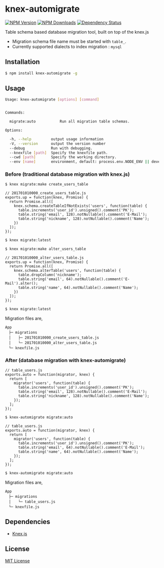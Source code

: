knex-automigrate
================

[![NPM Version](https://img.shields.io/npm/v/knex-automigrate.svg)](https://npmjs.org/package/knex-automigrate)
[![NPM Downloads](https://img.shields.io/npm/dm/knex-automigrate.svg)](https://npmjs.org/package/knex-automigrate)
[![Dependency Status](https://david-dm.org/why2pac/knex-automigrate.svg)](https://david-dm.org/why2pac/knex-automigrate)

Table schema based database migration tool, built on top of the knex.js

- Migration schema file name must be started with `table_`.
- Currently supported dialects to index migration : `mysql`

## Installation

```bash
$ npm install knex-automigrate -g
```

## Usage

```bash
Usage: knex-automigrate [options] [command]


Commands:

  migrate:auto           Run all migration table schemas.

Options:

  -h, --help         output usage information
  -V, --version      output the version number
  --debug            Run with debugging.
  --knexfile [path]  Specify the knexfile path.
  --cwd [path]       Specify the working directory.
  --env [name]       environment, default: process.env.NODE_ENV || development
```

### Before (traditional database migration with knex.js)

```bash
$ knex migrate:make create_users_table
```

```node
// 201701010000_create_users_table.js
exports.up = function(knex, Promise) {
  return Promise.all([
    knex.schema.createTableIfNotExists('users', function(table) {
      table.increments('user_id').unsigned().comment('PK');
      table.string('email', 128).notNullable().comment('E-Mail');
      table.string('nickname', 128).notNullable().comment('Name');
    })
  ]);
});
```

```bash
$ knex migrate:latest
```

```bash
$ knex migrate:make alter_users_table
```

```node
// 201701010000_alter_users_table.js
exports.up = function(knex, Promise) {
  return Promise.all([
    knex.schema.alterTable('users', function(table) {
      table.dropColumn('nickname');
      table.string('email', 64).notNullable().comment('E-Mail').alter();
      table.string('name', 64).notNullable().comment('Name');
    })
  ]);
});
```

```bash
$ knex migrate:latest
```

Migration files are,

```
App
　├─ migrations
　│　　├─ 201701010000_create_users_table.js
　│　　└─ 201701010000_alter_users_table.js
　└─ knexfile.js
```

### After (database migration with knex-automigrate)

```node
// table_users.js
exports.auto = function(migrator, knex) {
  return [
    migrator('users', function(table) {
      table.increments('user_id').unsigned().comment('PK');
      table.string('email', 128).notNullable().comment('E-Mail');
      table.string('nickname', 128).notNullable().comment('Name');
    });
  ];
});
```

```bash
$ knex-automigrate migrate:auto
```

```node
// table_users.js
exports.auto = function(migrator, knex) {
  return [
    migrator('users', function(table) {
      table.increments('user_id').unsigned().comment('PK');
      table.string('email', 64).notNullable().comment('E-Mail');
      table.string('name', 64).notNullable().comment('Name');
    });
  ];
});
```

```bash
$ knex-automigrate migrate:auto
```

Migration files are,

```
App
　├─ migrations
　│　　└─ table_users.js
　└─ knexfile.js
```

## Dependencies

* [Knex.js](http://knexjs.org)

## License

[MIT License](http://www.opensource.org/licenses/mit-license.php)